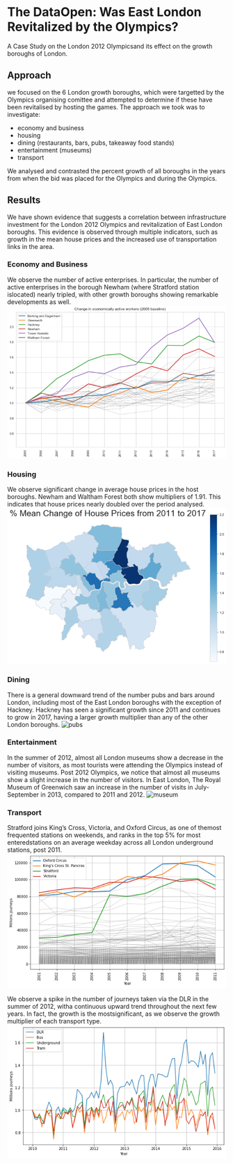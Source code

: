 # The DataOpen: Was East London Revitalized by the Olympics?
A Case Study on the London 2012 Olympicsand its effect on the growth boroughs of London.

## Approach 
we focused on the 6 London growth boroughs, which were targetted by the Olympics organising comittee and attempted to determine if these have been revitalised by hosting the games. The approach we took was to investigate: 
* economy and business
* housing
* dining (restaurants, bars, pubs, takeaway food stands) 
* entertainment (museums) 
* transport

We analysed and contrasted the percent growth of all boroughs in the years from when the bid was placed for the Olympics and during the Olympics.

## Results 
We have shown evidence that suggests a correlation between infrastructure investment for the London 2012 Olympics and revitalization of East London boroughs. This evidence is observed through multiple indicators, such as growth in the mean house prices and the increased use of transportation links in the area.

### Economy and Business
We observe the number of active enterprises. In particular,  the number of active enterprises in the borough Newham (where Stratford station islocated) nearly tripled, with other growth boroughs showing remarkable developments as well.
![econ](https://github.com/avaspataru/datathon/blob/master/plots/london_econ_f.png)

### Housing 
We observe significant change in average house prices in the host boroughs. Newham and Waltham Forest both show multipliers of 1.91. This indicates that house prices nearly doubled over the period analysed.
![house](https://github.com/avaspataru/datathon/blob/master/plots/house_growth_2011.png)

### Dining
There is a general downward trend of the number pubs and bars around London, including most of the East London boroughs with the exception of Hackney. Hackney has seen a significant growth since 2011 and continues to grow in 2017, having a larger growth multiplier than any of the other London boroughs.
![pubs](https://github.com/avaspataru/datathon/blob/master/plots/pubs_units_multiplier_2011.png)

### Entertainment
In the summer of 2012, almost all London museums show a decrease in the number of visitors, as most tourists were attending the Olympics instead of visiting museums. Post 2012 Olympics, we notice that almost all museums show a slight increase in the number of visitors. In East London, The Royal Museum of Greenwich saw an increase in the number of visits in July-September in 2013, compared to 2011 and 2012.
![museum](https://github.com/avaspataru/datathon/blob/master/plots/Royal_Museum_Greenwich_Visits.png)

### Transport 
Stratford joins King’s Cross, Victoria, and Oxford Circus, as one of themost frequented stations on weekends, and ranks in the top 5% for most enteredstations on an average weekday across all London underground stations, post 2011. 
![stratford](https://github.com/avaspataru/datathon/blob/master/plots/underground_units_all_saturday.png)

We observe a spike in the number of journeys taken via the DLR in the summer of 2012, witha continuous upward trend throughout the next few years.  In fact, the growth is the mostsignificant, as we observe the growth multiplier of each transport type.
![dlr](https://github.com/avaspataru/datathon/blob/master/plots/dlr_bus_ug_tram_across_the_years.png)
